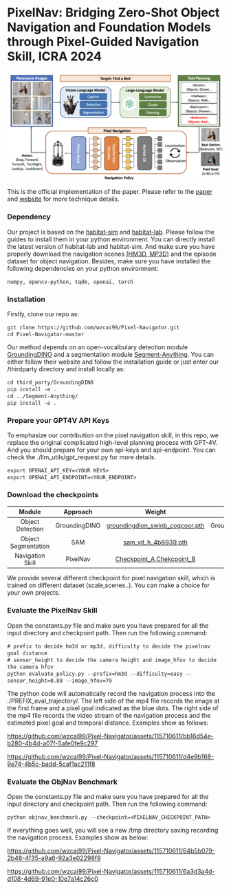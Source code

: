 # PixelNav: Bridging Zero-Shot Object Navigation and Foundation Models through Pixel-Guided Navigation Skill, ICRA 2024 
<img width="806" alt="image" src="./assets/pixelnav.png">

This is the official implementation of the paper. Please refer to the [paper](https://arxiv.org/abs/2309.10309) and [website](https://sites.google.com/view/pixnav/) for more technique details.
### Dependency ###
Our project is based on the [habitat-sim](https://github.com/facebookresearch/habitat-sim?tab=readme-ov-file) and [habitat-lab](https://github.com/facebookresearch/habitat-lab). Please follow the guides to install them in your python environment. You can directly install the latest version of habitat-lab and habitat-sim. And make sure you have properly download the navigation scenes [(HM3D, MP3D)](https://github.com/facebookresearch/habitat-lab/blob/main/DATASETS.md) and the episode dataset for object navigation. Besides, make sure you have installed the following dependencies on your python environment:
```
numpy, opencv-python, tqdm, openai, torch
```
### Installation ###
Firstly, clone our repo as:
```
git clone https://github.com/wzcai99/Pixel-Navigator.git
cd Pixel-Navigator-master
```
Our method depends on an open-vocalbulary detection module [GroundingDINO](https://github.com/IDEA-Research/GroundingDINO) and a segmentation module [Segment-Anything](https://github.com/facebookresearch/segment-anything). You can either follow their website and follow the installation guide or just enter our /thirdparty directory and install locally as:
```
cd third_party/GroundingDINO
pip install -e .
cd ../Segment-Anything/
pip install -e .
```

### Prepare your GPT4V API Keys ###
To emphasize our contribution on the pixel navigation skill, in this repo, we replace the original complicated high-level planning process with GPT-4V. And you should prepare for your own api-keys and api-endpoint. You can check the ./llm_utils/gpt_request.py for more details.
```
export OPENAI_API_KEY=<YOUR KEYS>
export OPENAI_API_ENDPOINT=<YOUR_ENDPOINT>
```

### Download the checkpoints ###
| Module | Approach | Weight | Config |
| :------: | :--------: | :------: | :------: |
| Object Detection | GroundingDINO | [groundingdion_swinb_cogcoor.pth](https://drive.google.com/file/d/1kSH6AhUBrr-CxMrm4J3A9Pv__3WlCjDH/view?usp=drive_link) | GroundingDINO_SwinB_cfg.py |
| Object Segmentation | SAM | [sam_vit_h_4b8939.pth](https://drive.google.com/file/d/1cc6fk71zAK_8HJQltAKyM65nlcoN1eh1/view?usp=drive_link) | vit-h |
| Navigation Skill | PixelNav | [Checkpoint_A](https://drive.google.com/file/d/14iPb5buFOqEMuc_Luc_ShbVoo8xEIklu/view?usp=drive_link),[Chekcpoint_B](https://drive.google.com/file/d/1BSCpZ98iQytDHuIdiUYXJr_4DkX56AdW/view?usp=drive_link)| ---- |


We provide several different checkpoint for pixel navigation skill, which is trained on different dataset (scale,scenes..). You can make a choice for your own projects.  

### Evaluate the PixelNav Skill ###
Open the constants.py file and make sure you have prepared for all the input directory and checkpoint path. Then run the following command:
```
# prefix to decide hm3d or mp3d, difficulty to decide the pixelnav goal distance
# sensor_height to decide the camera height and image_hfov to decide the camera hfov
python evaluate_policy.py --prefix=hm3d --difficulty=easy --sensor_height=0.88 --image_hfov=79
```
The python code will automatically record the navigation process into the ./PREFIX_eval_trajectory/. The left side of the mp4 file records the image at the first frame and a pixel goal indicated as the blue dots. The right side of the mp4 file records the video stream of the navigation process and the estimated pixel goal and temporal distance. Examples show as follows: 


https://github.com/wzcai99/Pixel-Navigator/assets/115710611/bb16d54e-b280-4b4d-a07f-5afe0fe9c297

https://github.com/wzcai99/Pixel-Navigator/assets/115710611/d4e9b168-9e74-4b5c-badd-5caf1ac211f8



### Evaluate the ObjNav Benchmark ###
Open the constants.py file and make sure you have prepared for all the input directory and checkpoint path. Then run the following command:
```
python objnav_benchmark.py --checkpoint=<PIXELNAV_CHECKPOINT_PATH>
```
If everything goes well, you will see a new /tmp directory saving recording the navigation process. Examples show as below:



https://github.com/wzcai99/Pixel-Navigator/assets/115710611/64b5b079-2b48-4f35-a9a6-92a3e02298f9


https://github.com/wzcai99/Pixel-Navigator/assets/115710611/6a3d3a4d-d108-4d69-91e0-10e7a14c26c0





